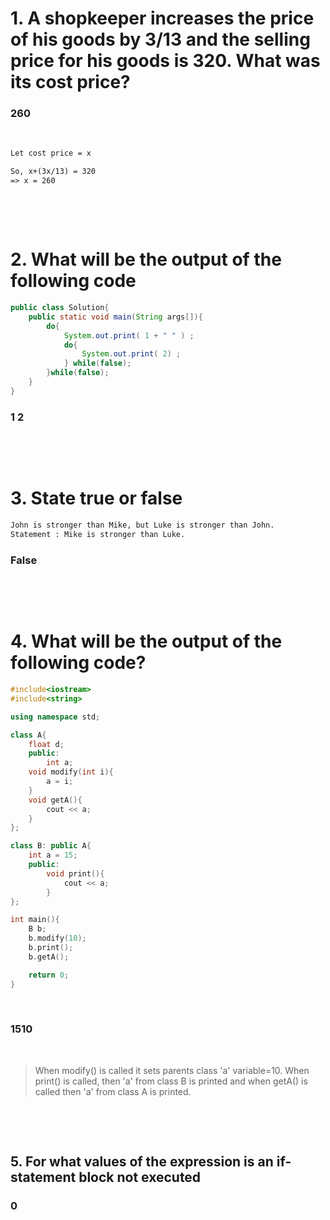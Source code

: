 # 1. A shopkeeper increases the price of his goods by 3/13 and the selling price for his goods is 320. What was its cost price?

### 260

&nbsp;

```md
Let cost price = x

So, x+(3x/13) = 320
=> x = 260
```

&nbsp;

&nbsp;

# 2. What will be the output of the following code

```java
public class Solution{
    public static void main(String args[]){
        do{
            System.out.print( 1 + " " ) ;
            do{
                System.out.print( 2) ;
            } while(false);
        }while(false);
    }
}
```

### 1 2

&nbsp;

&nbsp;

# 3. State true or false

```md
John is stronger than Mike, but Luke is stronger than John.
Statement : Mike is stronger than Luke.
```

### False

&nbsp;

&nbsp;

# 4. What will be the output of the following code?

```cpp
#include<iostream>
#include<string>

using namespace std;

class A{
    float d;
    public:
        int a;
    void modify(int i){
        a = i;
    }
    void getA(){
        cout << a;
    }
};

class B: public A{
    int a = 15;
    public:
        void print(){
            cout << a;
        }
};

int main(){
    B b;
    b.modify(10);
    b.print();
    b.getA();

    return 0;
}
```

&nbsp;

### 1510

&nbsp;

> When modify() is called it sets parents class 'a' variable=10. When print() is called, then 'a' from class B is printed and when getA() is called then 'a' from class A is printed.

&nbsp;

&nbsp;

## 5. For what values of the expression is an if-statement block not executed

### 0
